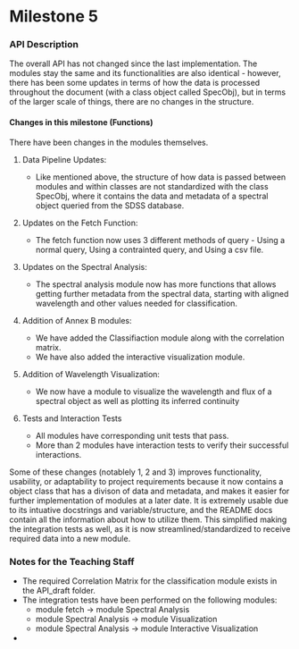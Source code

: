 # Milestone 5

### API Description 

The overall API has not changed since the last implementation. The modules stay the same and its functionalities are also identical - however, there has been some updates in terms of how the data is processed throughout the document (with a class object called SpecObj), but in terms of the larger scale of things, there are no changes in the structure. 

#### Changes in this milestone (Functions)

There have been changes in the modules themselves.

1. Data Pipeline Updates:
    - Like mentioned above, the structure of how data is passed between modules and within classes are not standardized with the class SpecObj, where it contains the data and metadata of a spectral object queried from the SDSS database. 

2. Updates on the Fetch Function:
    - The fetch function now uses 3 different methods of query - Using a normal query, Using a contrainted query, and Using a csv file. 

3. Updates on the Spectral Analysis:
    - The spectral analysis module now has more functions that allows getting further metadata from the spectral data, starting with aligned wavelength and other values needed for classification. 

4. Addition of Annex B modules:
    - We have added the Classifiaction module along with the correlation matrix. 
    - We have also added the interactive visualization module. 

5. Addition of Wavelength Visualization:
    - We now have a module to visualize the wavelength and flux of a spectral object as well as plotting its inferred continuity  

6. Tests and Interaction Tests
    - All modules have corresponding unit tests that pass. 
    - More than 2 modules have interaction tests to verify their successful interactions. 

Some of these changes (notablely 1, 2 and 3) improves functionality, usability, or adaptability to project requirements because it now contains a object class that has a divison of data and metadata, and makes it easier for further implementation of modules at a later date. It is extremely usable due to its intuative docstrings and variable/structure, and the README docs contain all the information about how to utilize them. This simplified making the integration tests as well, as it is now streamlined/standardized to receive required data into a new module. 

### Notes for the Teaching Staff

- The required Correlation Matrix for the classification module exists in the API_draft folder. 
- The integration tests have been performed on the following modules:
    - module fetch -> module Spectral Analysis 
    - module Spectral Analysis -> module Visualization 
    - module Spectral Analysis -> module Interactive Visualization 
- 
